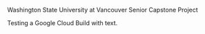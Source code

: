 Washington State University at Vancouver
Senior Capstone Project

Testing a Google Cloud Build with text.
